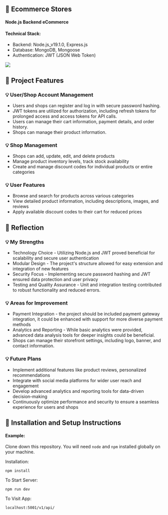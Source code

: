 ## :pushpin: Ecommerce Stores

#### Node.js Backend eCommerce
#### Technical Stack:
<ul>
    <li>Backend: Node.js_v19.1.0, Express.js</li>
    <li>Database: MongoDB, Mongoose</li>
    <li>Authentication: JWT (JSON Web Token)</li>
</ul>

<p>
  <a href="">
    <img src="https://skillicons.dev/icons?i=js,nodejs,express,mongodb,postman,redis,vscode"/>
  </a>
</p>

## :pushpin: Project Features

### :bulb: User/Shop Account Management
<ul>
    <li>Users and shops can register and log in with secure password hashing.</li>
    <li>JWT tokens are utilized for authorization, including refresh tokens for prolonged access and access tokens for API calls.</li>
    <li>Users can manage their cart information, payment details, and order history.</li>
    <li>Shops can manage their product information.</li>
</ul>

### :bulb: Shop Management
<ul>
    <li>Shops can add, update, edit, and delete products</li>
    <li>Manage product inventory levels, track stock availability</li>
    <li>Create and manage discount codes for individual products or entire categories</li>
</ul>

### :bulb: User Features
<ul>
    <li>Browse and search for products across various categories</li>
    <li>View detailed product information, including descriptions, images, and reviews</li>
    <li>Apply available discount codes to their cart for reduced prices</li>
</ul>

## :pushpin: Reflection

### :bulb: My Strengths
<ul>
    <li>Technology Choice - Utilizing Node.js and JWT proved beneficial for scalability and secure user authentication</li>
    <li>Modular Design - The project's structure allowed for easy extension and integration of new features</li>
    <li>Security Focus - Implementing secure password hashing and JWT ensured data protection and user privacy</li>
    <li>Testing and Quality Assurance - Unit and integration testing contributed to robust functionality and reduced errors.</li>
</ul>

### :bulb: Areas for Improvement
<ul>
    <li>Payment Integration - the project should be included payment gateway integration, it could be enhanced with support for more diverse payment methods</li>
    <li>Analytics and Reporting - While basic analytics were provided, advanced data analysis tools for deeper insights could be beneficial.</li>
    <li>Shops can manage their storefront settings, including logo, banner, and contact information.</li>
</ul>


### :bulb: Future Plans
<ul>
    <li>Implement additional features like product reviews, personalized recommendations</li>
    <li>Integrate with social media platforms for wider user reach and engagement</li>
    <li>Develop advanced analytics and reporting tools for data-driven decision-making</li>
    <li>Continuously optimize performance and security to ensure a seamless experience for users and shops</li>
</ul>

## :pushpin: Installation and Setup Instructions

#### Example:  

Clone down this repository. You will need `node` and `npm` installed globally on your machine.  

Installation:

`npm install`  

To Start Server:

`npm run dev`  

To Visit App:

`localhost:5001/v1/api/`  
